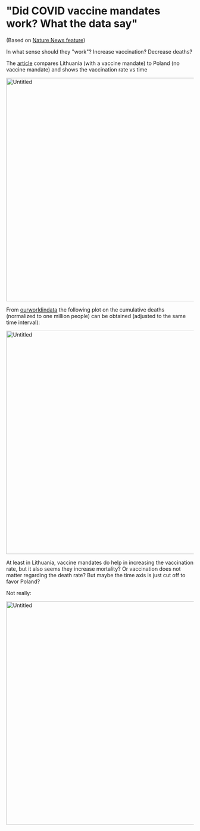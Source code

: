 # "Did COVID vaccine mandates work? What the data say"
(Based on [Nature News feature](https://www.nature.com/articles/d41586-022-01827-4))

In what sense should they "work"? Increase vaccination? Decrease deaths?

The [article](https://www.nature.com/articles/d41586-022-01827-4) compares Lithuania (with a vaccine mandate) to Poland (no vaccine mandate) and shows the vaccination rate vs time

<img width="600" alt="Untitled" src="https://user-images.githubusercontent.com/5073648/177785427-ead2789f-3512-410a-ab02-fe2bed2af64f.png">

From [ourworldindata](https://ourworldindata.org/explorers/coronavirus-data-explorer) the following plot on the cumulative deaths (normalized to one million people) can be obtained (adjusted to the same time interval):  


<img width="600" alt="Untitled" src="https://user-images.githubusercontent.com/5073648/177785007-10d85c73-4bf5-4181-a974-a1ca66b0f291.png">

At least in Lithuania, vaccine mandates do help in increasing the vaccination rate, but it also seems they increase mortality? Or vaccination does not matter regarding the death rate? But maybe the time axis is just cut off to favor Poland? 

Not really: 

<img width="600" alt="Untitled" src="https://user-images.githubusercontent.com/5073648/177791943-d5013338-8bbe-40d2-9086-6680a342a4d7.png">
